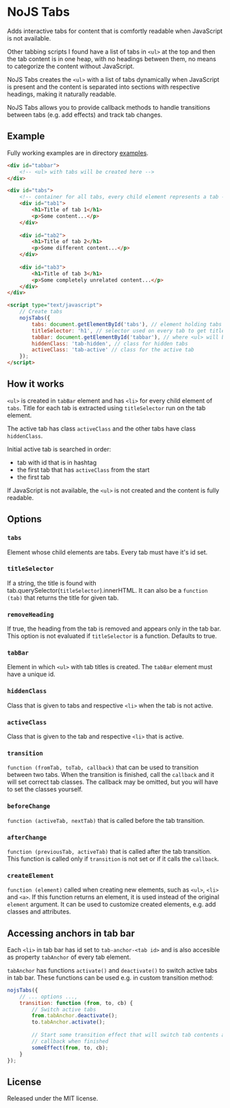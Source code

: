 NoJS Tabs
=========
Adds interactive tabs for content that is comfortly readable when JavaScript is
not available.

Other tabbing scripts I found have a list of tabs in `<ul>` at the top and then
the tab content is in one heap, with no headings between them, no means to
categorize the content without JavaScript.

NoJS Tabs creates the `<ul>` with a list of tabs dynamically when JavaScript is
present and the content is separated into sections with respective headings,
making it naturally readable.

NoJS Tabs allows you to provide callback methods to handle transitions between
tabs (e.g. add effects) and track tab changes.

## Example
Fully working examples are in directory [examples](examples/).

```html
<div id="tabbar">
	<!-- <ul> with tabs will be created here -->
</div>

<div id="tabs">
	<!-- container for all tabs, every child element represents a tab -->
	<div id="tab1">
		<h1>Title of tab 1</h1>
		<p>Some content...</p>
	</div>
	
	<div id="tab2">
		<h1>Title of tab 2</h1>
		<p>Some different content...</p>
	</div>
	
	<div id="tab3">
		<h1>Title of tab 3</h1>
		<p>Some completely unrelated content...</p>
	</div>
</div>

<script type="text/javascript">
	// Create tabs
	nojsTabs({
		tabs: document.getElementById('tabs'), // element holding tabs
		titleSelector: 'h1', // selector used on every tab to get title
		tabBar: document.getElementById('tabbar'), // where <ul> will be created
		hiddenClass: 'tab-hidden', // class for hidden tabs
		activeClass: 'tab-active' // class for the active tab
	});
</script>
```

## How it works
`<ul>` is created in `tabBar` element and has `<li>` for every child element of
`tabs`. Title for each tab is extracted using `titleSelector` run on the tab
element.

The active tab has class `activeClass` and the other tabs have class
`hiddenClass`.

Initial active tab is searched in order:

 - tab with id that is in hashtag
 - the first tab that has `activeClass` from the start
 - the first tab

If JavaScript is not available, the `<ul>` is not created and the content is
fully readable.

## Options
### `tabs`
Element whose child elements are tabs. Every tab must have it's id set.

### `titleSelector`
If a string, the title is found with
tab.querySelector(`titleSelector`).innerHTML. It can also be a `function (tab)`
that returns the title for given tab.

### `removeHeading`
If true, the heading from the tab is removed and appears only in the tab bar.
This option is not evaluated if `titleSelector` is a function. Defaults to true.

### `tabBar`
Element in which `<ul>` with tab titles is created. The `tabBar` element must
have a unique id.

### `hiddenClass`
Class that is given to tabs and respective `<li>` when the tab is not active.

### `activeClass`
Class that is given to the tab and respective `<li>` that is active.

### `transition`
`function (fromTab, toTab, callback)` that can be used to transition between
two tabs. When the transition is finished, call the `callback` and it will set
correct tab classes. The callback may be omitted, but you will have to set
the classes yourself.

### `beforeChange`
`function (activeTab, nextTab)` that is called before the tab transition.

### `afterChange`
`function (previousTab, activeTab)` that is called after the tab transition.
This function is called only if `transition` is not set or if it calls the
`callback`.

### `createElement`
`function (element)` called when creating new elements, such as `<ul>`, `<li>`
and `<a>`. If this function returns an element, it is used instead of the original
`element` argument. It can be used to customize created elements, e.g. add classes
and attributes.

## Accessing anchors in tab bar
Each `<li>` in tab bar has id set to `tab-anchor-<tab id>` and is also accesible
as property `tabAnchor` of every tab element.

`tabAnchor` has functions `activate()` and `deactivate()` to switch active tabs
in tab bar. These functions can be used e.g. in custom transition method:

```js
nojsTabs({
	// ... options ...,
	transition: function (from, to, cb) {
		// Switch active tabs
		from.tabAnchor.deactivate();
		to.tabAnchor.activate();
	
		// Start some transition effect that will switch tab contents and call the
		// callback when finished
		someEffect(from, to, cb);
	}
});
```

## License
Released under the MIT license.
